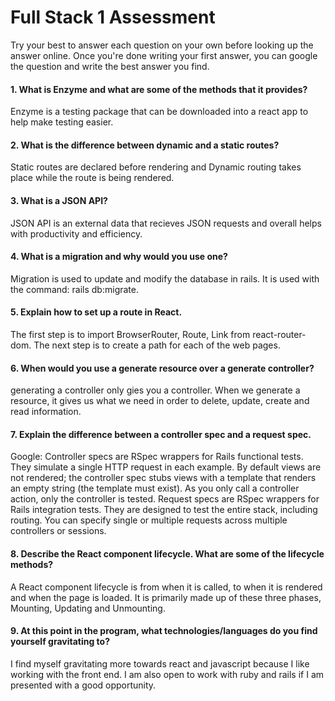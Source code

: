 # Full Stack 1 Assessment

Try your best to answer each question on your own before looking up the answer online. Once you're done writing your first answer, you can google the question and write the best answer you find.

#### 1. What is Enzyme and what are some of the methods that it provides?
Enzyme is a testing package that can be downloaded into a react app to help make testing easier.


#### 2. What is the difference between dynamic and a static routes?

Static routes are declared before rendering and Dynamic routing takes place while the route is being rendered.

#### 3. What is a JSON API?

JSON API is an external data that recieves JSON requests and overall helps with productivity and efficiency.

#### 4. What is a migration and why would you use one?

Migration is used to update and modify the database in rails. It is used with the command: rails db:migrate.

#### 5. Explain how to set up a route in React.

The first step is to import BrowserRouter, Route, Link from react-router-dom.
The next step is to create a path for each of the web pages.

#### 6. When would you use a generate resource over a generate controller?

generating a controller only gies you a controller. When we generate a resource, it gives us what we need in order to delete, update, create and read information.

#### 7. Explain the difference between a controller spec and a request spec.

Google: 
Controller specs are RSpec wrappers for Rails functional tests. 
They simulate a single HTTP request in each example.
By default views are not rendered; the controller spec stubs views with a template that renders an empty string (the template must exist). 
As you only call a controller action, only the controller is tested. 
Request specs are RSpec wrappers for Rails integration tests.
They are designed to test the entire stack, including routing.
You can specify single or multiple requests across multiple controllers or sessions.

#### 8. Describe the React component lifecycle. What are some of the lifecycle methods?

A React component lifecycle is from when it is called, to when it is rendered and when the page is loaded. It is primarily made up of these three phases, Mounting, Updating and Unmounting.

#### 9. At this point in the program, what technologies/languages do you find yourself gravitating to?

I find myself gravitating more towards react and javascript because I like working with the front end. I am also open to work with ruby and rails if I am presented with a good opportunity.